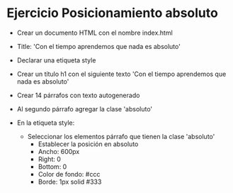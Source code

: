 # Ejercicio Posicionamiento absoluto

* Crear un documento HTML con el nombre index.html

* Title: 'Con el tiempo aprendemos que nada es absoluto'
* Declarar una etiqueta style
* Crear un título h1 con el siguiente texto 'Con el tiempo aprendemos que nada es absoluto'
* Crear 14 párrafos con texto autogenerado
* Al segundo párrafo agregar la clase 'absoluto'
* En la etiqueta style:
  * Seleccionar los elementos párrafo que tienen la clase 'absoluto'
    * Establecer la posición en absoluto
    * Ancho: 600px
    * Right: 0
    * Bottom: 0
    * Color de fondo: #ccc
    * Borde: 1px solid #333